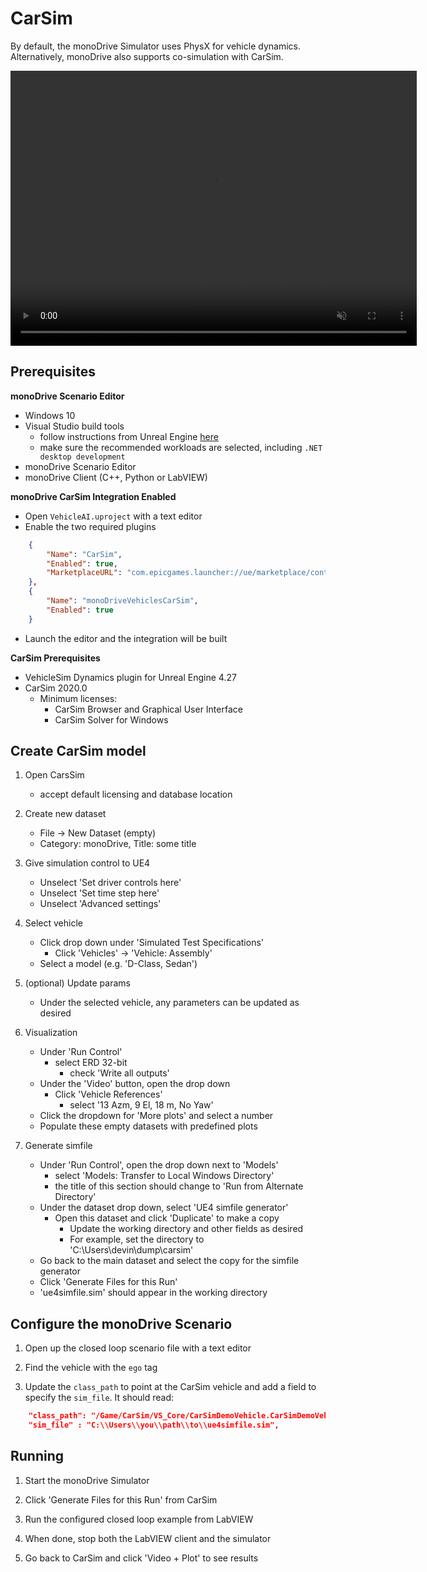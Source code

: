 # CarSim

By default, the monoDrive Simulator uses PhysX for vehicle dynamics. Alternatively, monoDrive also supports co-simulation with CarSim.

<div class="img_container">
  <video width=650px height=440px muted controls autoplay loop>
    <source src="https://cdn.monodrive.io/readthedocs/monodrive_carsim_cosimulation.mp4" type="video/mp4">
  </video>
</div>

## Prerequisites

**monoDrive Scenario Editor**

- Windows 10
- Visual Studio build tools
    - follow instructions from Unreal Engine [here](https://docs.unrealengine.com/en-US/Programming/Development/VisualStudioSetup/index.html)
    - make sure the recommended workloads are selected, including `.NET desktop development`
- monoDrive Scenario Editor
- monoDrive Client (C++, Python or LabVIEW)

**monoDrive CarSim Integration Enabled**

- Open `VehicleAI.uproject` with a text editor
- Enable the two required plugins

```json
    {
        "Name": "CarSim",
        "Enabled": true,
        "MarketplaceURL": "com.epicgames.launcher://ue/marketplace/content/2d712649ca864c80812da7b5252f5608"
    },
    {
        "Name": "monoDriveVehiclesCarSim",
        "Enabled": true
    }
```
- Launch the editor and the integration will be built

**CarSim Prerequisites**

- VehicleSim Dynamics plugin for Unreal Engine 4.27
- CarSim 2020.0
    - Minimum licenses:
        - CarSim Browser and Graphical User Interface
        - CarSim Solver for Windows


## Create CarSim model

1. Open CarsSim
    - accept default licensing and database location

1. Create new dataset
    - File → New Dataset (empty)
    - Category: monoDrive, Title: some title

1. Give simulation control to UE4
    - Unselect 'Set driver controls here'
    - Unselect 'Set time step here'
    - Unselect 'Advanced settings'

1. Select vehicle
    - Click drop down under 'Simulated Test Specifications'
        - Click 'Vehicles' → 'Vehicle: Assembly'
    - Select a model (e.g. 'D-Class, Sedan')
    
1. (optional) Update params 
    - Under the selected vehicle, any parameters can be updated as desired
    

1. Visualization
    - Under 'Run Control'
        - select ERD 32-bit 
            - check 'Write all outputs'
    - Under the 'Video' button, open the drop down
        - Click 'Vehicle References'
            - select '13 Azm, 9 El, 18 m, No Yaw'
    - Click the dropdown for 'More plots' and select a number
    - Populate these empty datasets with predefined plots


1. Generate simfile
    - Under 'Run Control', open the drop down next to 'Models' 
        - select 'Models: Transfer to Local Windows Directory'
        - the title of this section should change to 'Run from Alternate Directory'
    - Under the dataset drop down, select 'UE4 simfile generator'
        - Open this dataset and click 'Duplicate' to make a copy
            - Update the working directory and other fields as desired
            - For example, set the directory to 'C:\Users\devin\dump\carsim'
    - Go back to the main dataset and select the copy for the simfile generator
    - Click 'Generate Files for this Run'
    - 'ue4simfile.sim' should appear in the working directory


## Configure the monoDrive Scenario

1.  Open up the closed loop scenario file with a text editor

1.  Find the vehicle with the `ego` tag

1. Update the `class_path` to point at the CarSim vehicle and add a field to specify the `sim_file`. It should read:

```json
    "class_path": "/Game/CarSim/VS_Core/CarSimDemoVehicle.CarSimDemoVehicle_C",
    "sim_file" : "C:\\Users\\you\\path\\to\\ue4simfile.sim",
```

## Running

1. Start the monoDrive Simulator

1. Click 'Generate Files for this Run' from CarSim

1. Run the configured closed loop example from LabVIEW

1. When done, stop both the LabVIEW client and the simulator

1. Go back to CarSim and click 'Video + Plot' to see results
